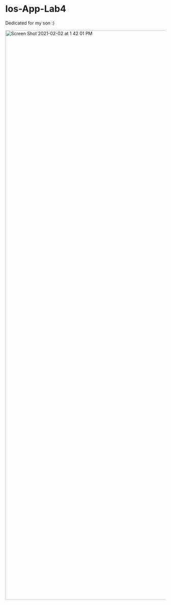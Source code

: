 # Ios-App-Lab4


Dedicated for my son :)

<img width="1791" alt="Screen Shot 2021-02-02 at 1 42 01 PM" src="https://user-images.githubusercontent.com/63836841/106647084-7ccae380-655c-11eb-83a9-2be81083eab2.png">
